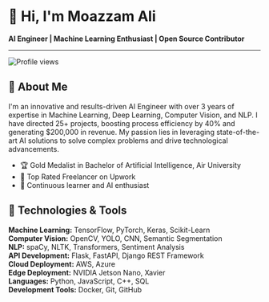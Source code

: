 # 👋 Hi, I'm Moazzam Ali

**AI Engineer | Machine Learning Enthusiast | Open Source Contributor**

---

![Profile views](https://komarev.com/ghpvc/?username=mr-meermoazzam&color=blueviolet) 

## 🚀 About Me

I'm an innovative and results-driven AI Engineer with over 3 years of expertise in Machine Learning, Deep Learning, Computer Vision, and NLP. I have directed 25+ projects, boosting process efficiency by 40% and generating $200,000 in revenue. My passion lies in leveraging state-of-the-art AI solutions to solve complex problems and drive technological advancements.

- 🏆 Gold Medalist in Bachelor of Artificial Intelligence, Air University
- 🌟 Top Rated Freelancer on Upwork
- 🧠 Continuous learner and AI enthusiast

## 🔧 Technologies & Tools

**Machine Learning:** TensorFlow, PyTorch, Keras, Scikit-Learn  
**Computer Vision:** OpenCV, YOLO, CNN, Semantic Segmentation  
**NLP:** spaCy, NLTK, Transformers, Sentiment Analysis  
**API Development:** Flask, FastAPI, Django REST Framework  
**Cloud Deployment:** AWS, Azure  
**Edge Deployment:** NVIDIA Jetson Nano, Xavier  
**Languages:** Python, JavaScript, C++, SQL  
**Development Tools:** Docker, Git, GitHub
